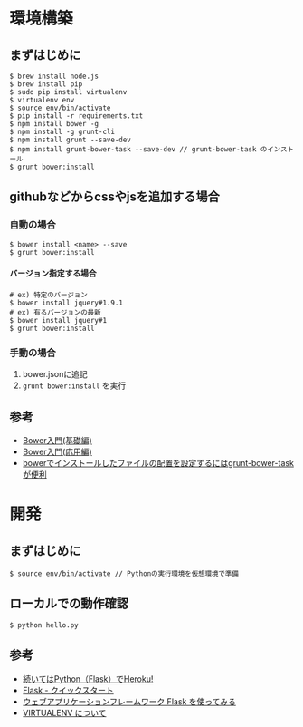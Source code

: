 # 環境構築
## まずはじめに
```
$ brew install node.js
$ brew install pip
$ sudo pip install virtualenv
$ virtualenv env
$ source env/bin/activate
$ pip install -r requirements.txt
$ npm install bower -g
$ npm install -g grunt-cli
$ npm install grunt --save-dev
$ npm install grunt-bower-task --save-dev // grunt-bower-task のインストール
$ grunt bower:install
```

## githubなどからcssやjsを追加する場合
### 自動の場合
```
$ bower install <name> --save
$ grunt bower:install
```
#### バージョン指定する場合
```
# ex) 特定のバージョン
$ bower install jquery#1.9.1
# ex) 有るバージョンの最新
$ bower install jquery#1
$ grunt bower:install
```

### 手動の場合
1. bower.jsonに追記
1. `grunt bower:install` を実行


## 参考
* [Bower入門(基礎編)](http://yosuke-furukawa.hatenablog.com/entry/2013/06/01/173308)
* [Bower入門(応用編)](http://yosuke-furukawa.hatenablog.com/entry/2013/06/04/085537)
* [bowerでインストールしたファイルの配置を設定するにはgrunt-bower-taskが便利](http://kyohei8.hatenablog.com/entry/2013/11/17/145316)


# 開発
## まずはじめに
```
$ source env/bin/activate // Pythonの実行環境を仮想環境で準備
```

## ローカルでの動作確認
```
$ python hello.py
```

## 参考
* [続いてはPython（Flask）でHeroku!](http://qiita.com/kounoike/items/6fc31fe051e5d688f136)
* [Flask - クイックスタート](https://flask-docs-ja.readthedocs.org/en/latest/quickstart/#id6)
* [ウェブアプリケーションフレームワーク Flask を使ってみる](http://qiita.com/ynakayama/items/2cc0b1d3cf1a2da612e4)
* [VIRTUALENV について](http://blog1.erp2py.com/2011/07/virtualenv.html)
